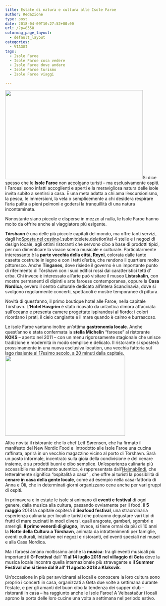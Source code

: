 ```yaml
---
title: Estate di natura e cultura alle Isole Faroe
author: Redazione
type: post
date: 2018-04-09T10:27:52+00:00
url: /?p=8358
colormag_page_layout:
  - default_layout
categories:
  - VIAGGI
tags:
  - Isole Faroe
  - Isole Faroe cosa vedere
  - Isole Faroe dove andare
  - Isole Faroe turismo
  - Isole Faroe viaggi

---
```

<img decoding="async" loading="lazy" class=" wp-image-8356 alignleft" src="https://progressonline.it/wp-content/uploads/2018/04/074-Lundar-ÓlavurFredriksen-300x193.jpg" alt="" width="444" height="287" />Si dice spesso che le **Isole Faroe** non accolgano turisti – ma esclusivamente ospiti. I Faroesi sono infatti accoglienti e aperti e la meravigliosa natura delle isole invita subito a sentirsi a casa. È una meta adatta a chi ama l&#8217;escursionismo, la pesca, le immersioni, la vela o semplicemente a chi desidera respirare l&#8217;aria pulita a pieni polmoni e godersi la tranquillità di una natura incontaminata.

Nonostante siano piccole e disperse in mezzo al nulla, le Isole Faroe hanno molto da offrire anche al viaggiatore più esigente.

**Tórshavn** è una delle più piccole capitali del mondo, ma offre tanti servizi, dagli ho[Sposta nel cestino][1]{.submitdelete.deletion}tel 4 stelle e i negozi di design locale, agli ottimi ristoranti che servono cibo a base di prodotti tipici, per non dimenticare la vivace scena musicale e culturale. Particolarmente interessante è la **parte vecchia della città, Reyni**, colorata dalle tante casette costruite in legno e con i tetti d&#8217;erba, che rendono il quartiere molto pittoresco. Anche **Tinganes**, dove risiede il governo è un importante punto di riferimento di Tórshavn con i suoi edifici rossi dai caratteristici tetti d&#8217; erba. Chi invece è interessato all&#8217;arte può visitare il museo **Listaskalin**, con mostre permanenti di dipinti e arte faroese contemporanea, oppure la **Casa Nordica**, ovvero il centro culturale dedicato all&#8217;intera Scandinavia, dove si svolgono regolarmente concerti, spettacoli e mostre temporanee di pittura.

Novità di quest’anno, il primo boutique hotel alle Faroe, nella capitale Tórshavn. L’**Hotel Havgrím** è stato ricavato da un’antica dimora affacciata sull’oceano e presenta camere progettate ispirandosi al fiordo: i colori ricordano i prati, il cielo cangiante e il mare quando è calmo e burrascoso.

Le isole Faroe vantano inoltre un’ottima **gastronomia locale**. Anche quest’anno è stata confermata la **stella Michelin** “faroese” al ristorante **KOKS** &#8211; aperto nel 2011 &#8211; con un menu rigorosamente stagionale che unisce tradizione e modernità in modo semplice e delicato. Il ristorante si sposterà prossimamente in una nuova esclusiva location, una vecchia fattoria sul lago risalente al 17esimo secolo, a 20 minuti dalla capitale.<img decoding="async" loading="lazy" class=" wp-image-8355 alignright" src="https://progressonline.it/wp-content/uploads/2018/04/Faroe_Olavur-Fredriksen-300x200.jpg" alt="" width="387" height="258" />

Altra novità il ristorante che lo chef Leif Sørensen, che ha firmato il manifesto del New Nordic Food e  introdotto alle Isole Faroe una cucina raffinata, aprirà in un vecchio magazzino vicino al porto di Tórshavn. Sarà un posto informale, incentrato sulla gioia della condivisione e del cenare insieme, e su prodotti buoni e cibo semplice. Un’esperienza culinaria più accessibile ma altrettanto autentica, è rappresentata dall’[Heimablíndi][2], che letteralmente significa “ospitalità a casa” , che offre ai turisti la possibilità di **cenare in casa della gente locale**, come ad esempio nella casa-fattoria di Anna e Óli, che in determinati giorni organizzano cene anche per vari gruppi di ospiti.

In primavera e in estate le isole si animano di **eventi e festival** di ogni genere, dalla musica alla cultura, passando ovviamente per il food. Il **5 maggio** 2018 la capitale ospiterà il **Seafood festival**, una straordinaria esperienza culinaria per locali e turisti che potranno degustare vari tipi di frutti di mare cucinati in modi diversi, quali aragoste, gamberi, sgombri e smerigli. **Il primo venerdì di giugno**, invece, si tiene ormai da più di 10 anni la **Notte della Cultura a Tórshavn**, animata da intrattenimenti per famiglie, eventi culturali, iniziative nei negozi e ristoranti, ed eventi speciali nei musei e alla Casa Nordica.

Ma i faroesi amano moltissimo anche la **musica**: tra gli eventi musicali più importanti il **G-Festival** dall’ **11 al 14 luglio 2018 nel villaggio di Gøta** dove la musica locale incontra quella internazionale più stravagante e **il Summer Festival che si tiene dal 9 all’ 11 agosto 2018 a Klaksvik**.

Un’occasione in più per avvicinarsi ai locali e conoscere la loro cultura sono proprio i concerti in casa, organizzati a Gøta due volte a settimana durante l’estate, e per gli amanti del buon cibo la tendenza dei supper club – ristoranti in casa – ha raggiunto anche le Isole Faroe! A Velbastaður i locali aprono la porta delle loro cucine una volta a settimana nel periodo estivo.

&nbsp;

 [1]: https://progressonline.it/wp-admin/post.php?post=8354&action=trash&_wpnonce=1002cda083
 [2]: https://visitfaroeislands.com/see-do/dining/heimablidni